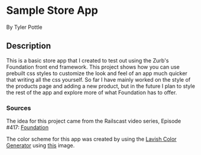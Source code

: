 # Sample Store App

By Tyler Pottle

## Description
This is a basic store app that I created to test out using the Zurb's Foundation
front end framework.  This project shows how you can use prebuilt css styles to
customize the look and feel of an app much quicker that writing all the css
yourself.  So far I have mainly worked on the style of the products page and
adding a new product, but in the future I plan to style the rest of the app
and explore more of what Foundation has to offer.

### Sources

The idea for this project came from the Railscast video series, Episode #417:
[Foundation](http://railscasts.com/episodes/417-foundation)

The color scheme for this app was created by using the [Lavish Color Generator](http://tinyurl.com/pjl8lg8)
using [this](http://media.comicbookmovie.com/images/users/uploads/51394/mysterio.jpg) image.
